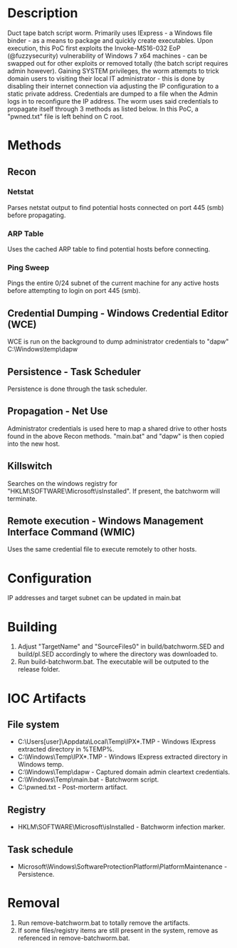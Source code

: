 # Description
Duct tape batch script worm. Primarily uses IExpress - a Windows file binder - as a means to package and quickly create executables. Upon execution, this PoC first exploits the Invoke-MS16-032 EoP (@fuzzysecurity) vulnerability of Windows 7 x64 machines - can be swapped out for other exploits or removed totally (the batch script requires admin however). Gaining SYSTEM privileges, the worm attempts to trick domain users to visiting their local IT administrator - this is done by disabling their internet connection via adjusting the IP configuration to a static private address. Credentials are dumped to a file when the Admin logs in to reconfigure the IP address. The worm uses said credentials to propagate itself through 3 methods as listed below. In this PoC, a "pwned.txt" file is left behind on C root.

# Methods
## Recon
### Netstat
Parses netstat output to find potential hosts connected on port 445 (smb) before propagating.

### ARP Table
Uses the cached ARP table to find potential hosts before connecting.

### Ping Sweep
Pings the entire 0/24 subnet of the current machine for any active hosts before attempting to login on port 445 (smb).

## Credential Dumping - Windows Credential Editor (WCE)
WCE is run on the background to dump administrator credentials to "dapw" C:\Windows\temp\dapw

## Persistence - Task Scheduler
Persistence is done through the task scheduler.

## Propagation - Net Use
Administrator credentials is used here to map a shared drive to other hosts found in the above Recon methods. "main.bat" and "dapw" is then copied into the new host.

## Killswitch
Searches on the windows registry for "HKLM\SOFTWARE\Microsoft\isInstalled". If present, the batchworm will terminate.

## Remote execution - Windows Management Interface Command (WMIC) 
Uses the same credential file to execute remotely to other hosts.

# Configuration
IP addresses and target subnet can be updated in main.bat

# Building
1. Adjust "TargetName" and "SourceFiles0" in build/batchworm.SED and build/pl.SED accordingly to where the directory was downloaded to.
2. Run build-batchworm.bat. The executable will be outputed to the release folder.

# IOC Artifacts
## File system
* C:\Users\[user]\Appdata\Local\Temp\IPX*.TMP - Windows IExpress extracted directory in %TEMP%.
* C:\Windows\Temp\IPX*.TMP - Windows IExpress extracted directory in Windows temp.
* C:\Windows\Temp\dapw - Captured domain admin cleartext credentials.
* C:\Windows\Temp\main.bat - Batchworm script.
* C:\pwned.txt - Post-morterm artifact.
## Registry
* HKLM\SOFTWARE\Microsoft\isInstalled - Batchworm infection marker.
## Task schedule
* Microsoft\Windows\SoftwareProtectionPlatform\PlatformMaintenance - Persistence.

# Removal
1. Run remove-batchworm.bat to totally remove the artifacts.
2. If some files/registry items are still present in the system, remove as referenced in remove-batchworm.bat.
